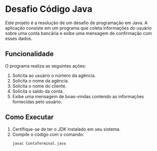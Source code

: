 # Desafio Código Java

Este projeto é a resolução de um desafio de programação em Java. A aplicação consiste em um programa que coleta informações do usuário sobre uma conta bancária e exibe uma mensagem de confirmação com esses dados.

## Funcionalidade

O programa realiza as seguintes ações:
1. Solicita ao usuário o número da agência.
2. Solicita o nome da agência.
3. Solicita o nome do cliente.
4. Solicita o saldo da conta.
5. Exibe uma mensagem de boas-vindas contendo as informações fornecidas pelo usuário.

## Como Executar

1. Certifique-se de ter o JDK instalado em seu sistema.
2. Compile o código com o comando:
   ```bash
   javac ContaTerminal.java
